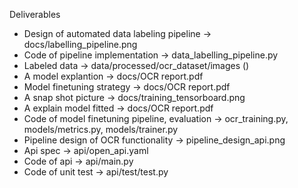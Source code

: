 Deliverables 
- Design of automated data labeling pipeline -> docs/labelling_pipeline.png
- Code of pipeline implementation -> data_labelling_pipeline.py
- Labeled data -> data/processed/ocr_dataset/images ()
- A model explantion -> docs/OCR report.pdf
- Model finetuning strategy -> docs/OCR report.pdf
- A snap shot picture -> docs/training_tensorboard.png
- A explain model fitted -> docs/OCR report.pdf
- Code of model finetuning pipeline, evaluation -> ocr_training.py, models/metrics.py, models/trainer.py
- Pipeline design of OCR functionality -> pipeline_design_api.png
- Api spec -> api/open_api.yaml
- Code of api -> api/main.py
- Code of unit test -> api/test/test.py
